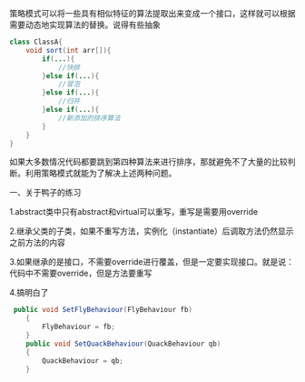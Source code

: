 策略模式可以将一些具有相似特征的算法提取出来变成一个接口，这样就可以根据需要动态地实现算法的替换。说得有些抽象
```java
class ClassA{
	void sort(int arr[]){
		if(...){
			//快排
		}else if(...){
			//冒泡
		}else if(...){
			//归并
		}else if(...){
			//新添加的排序算法
		}
	}
}
```
如果大多数情况代码都要跳到第四种算法来进行排序，那就避免不了大量的比较判断。利用策略模式就能为了解决上述两种问题。

一、关于鸭子的练习

1.abstract类中只有abstract和virtual可以重写，重写是需要用override

2.继承父类的子类，如果不重写方法，实例化（instantiate）后调取方法仍然显示之前方法的内容

3.如果继承的是接口，不需要override进行覆盖，但是一定要实现接口。就是说：代码中不需要override，但是方法要重写

4.搞明白了  
```java
 public void SetFlyBehaviour(FlyBehaviour fb)
    {
        FlyBehaviour = fb;
    }
    public void SetQuackBehaviour(QuackBehaviour qb)
    {
        QuackBehaviour = qb;
    }
```